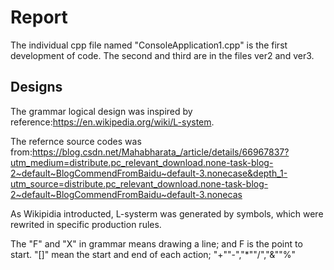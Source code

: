 # Report
The individual cpp file named "ConsoleApplication1.cpp" is the first development of code.
The second and third are in the files ver2 and ver3.

## Designs
The grammar logical design was inspired by reference:https://en.wikipedia.org/wiki/L-system.

The refernce source codes was from:https://blog.csdn.net/Mahabharata_/article/details/66967837?utm_medium=distribute.pc_relevant_download.none-task-blog-2~default~BlogCommendFromBaidu~default-3.nonecase&depth_1-utm_source=distribute.pc_relevant_download.none-task-blog-2~default~BlogCommendFromBaidu~default-3.nonecas

As Wikipidia introducted, L-systerm was generated by symbols, which were rewrited in specific production rules. 

The "F" and "X" in grammar means drawing a line; and F is the point to start. "[]" mean the start and end of each action; "+""-","*""/","&""%"
